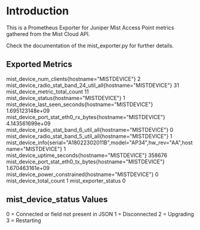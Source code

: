 # Introduction

This is a Prometheus Exporter for Juniper Mist Access Point metrics gathered from the Mist Cloud API.  

Check the documentation of the mist_exporter.py for further details.  

## Exported Metrics

mist_device_num_clients{hostname="MISTDEVICE"} 2
mist_device_radio_stat_band_24_util_all{hostname="MISTDEVICE"} 31
mist_device_metric_total_count 11
mist_device_status{hostname="MISTDEVICE"} 1
mist_device_last_seen_seconds{hostname="MISTDEVICE"} 1.695123148e+09
mist_device_port_stat_eth0_rx_bytes{hostname="MISTDEVICE"} 4.143561699e+09
mist_device_radio_stat_band_6_util_all{hostname="MISTDEVICE"} 0
mist_device_radio_stat_band_5_util_all{hostname="MISTDEVICE"} 1
mist_device_info{serial="A18022302011B",model="AP34",hw_rev="AA",hostname="MISTDEVICE"} 1
mist_device_uptime_seconds{hostname="MISTDEVICE"} 358676
mist_device_port_stat_eth0_tx_bytes{hostname="MISTDEVICE"} 1.670463161e+09
mist_device_power_constrained{hostname="MISTDEVICE"} 0
mist_device_total_count 1
mist_exporter_status 0

## mist_device_status Values

0 = Connected or field not present in JSON
1 = Disconnected
2 = Upgrading
3 = Restarting
